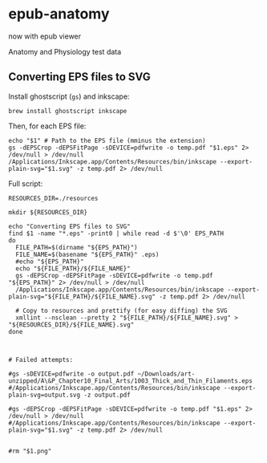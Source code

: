 epub-anatomy
============

now with epub viewer

Anatomy and Physiology test data

Converting EPS files to SVG
---------------------------

Install ghostscript (`gs`) and inkscape:

    brew install ghostscript inkscape

Then, for each EPS file:

    echo "$1" # Path to the EPS file (mminus the extension)
    gs -dEPSCrop -dEPSFitPage -sDEVICE=pdfwrite -o temp.pdf "$1.eps" 2> /dev/null > /dev/null
    /Applications/Inkscape.app/Contents/Resources/bin/inkscape --export-plain-svg="$1.svg" -z temp.pdf 2> /dev/null



Full script:

    RESOURCES_DIR=./resources

    mkdir ${RESOURCES_DIR}

    echo "Converting EPS files to SVG"
    find $1 -name "*.eps" -print0 | while read -d $'\0' EPS_PATH
    do
      FILE_PATH=$(dirname "${EPS_PATH}")
      FILE_NAME=$(basename "${EPS_PATH}" .eps)
      #echo "${EPS_PATH}"
      echo "${FILE_PATH}/${FILE_NAME}"
      gs -dEPSCrop -dEPSFitPage -sDEVICE=pdfwrite -o temp.pdf "${EPS_PATH}" 2> /dev/null > /dev/null
      /Applications/Inkscape.app/Contents/Resources/bin/inkscape --export-plain-svg="${FILE_PATH}/${FILE_NAME}.svg" -z temp.pdf 2> /dev/null

      # Copy to resources and prettify (for easy diffing) the SVG
      xmllint --nsclean --pretty 2 "${FILE_PATH}/${FILE_NAME}.svg" > "${RESOURCES_DIR}/${FILE_NAME}.svg"
    done



    # Failed attempts:

    #gs -sDEVICE=pdfwrite -o output.pdf ~/Downloads/art-unzipped/A\&P_Chapter10_Final_Arts/1003_Thick_and_Thin_Filaments.eps
    #/Applications/Inkscape.app/Contents/Resources/bin/inkscape --export-plain-svg=output.svg -z output.pdf

    #gs -dEPSCrop -dEPSFitPage -sDEVICE=pdfwrite -o temp.pdf "$1.eps" 2> /dev/null > /dev/null
    #/Applications/Inkscape.app/Contents/Resources/bin/inkscape --export-plain-svg="$1.svg" -z temp.pdf 2> /dev/null


    #rm "$1.png"
